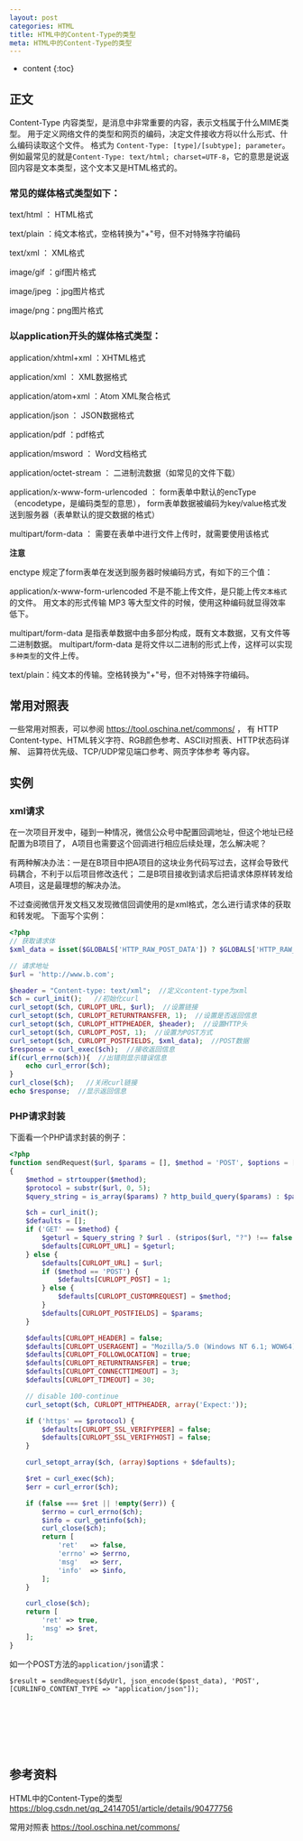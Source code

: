 ```yaml
---
layout: post
categories: HTML
title: HTML中的Content-Type的类型
meta: HTML中的Content-Type的类型
---
```

* content
{:toc}

## 正文

Content-Type 内容类型，是消息中非常重要的内容，表示文档属于什么MIME类型。
用于定义网络文件的类型和网页的编码，决定文件接收方将以什么形式、什么编码读取这个文件。
格式为 `Content-Type: [type]/[subtype]; parameter`。
例如最常见的就是`Content-Type: text/html; charset=UTF-8`，它的意思是说返回内容是文本类型，这个文本又是HTML格式的。

### 常见的媒体格式类型如下：

text/html ： HTML格式

text/plain ：纯文本格式，空格转换为"+"号，但不对特殊字符编码

text/xml ： XML格式

image/gif ：gif图片格式

image/jpeg ：jpg图片格式

image/png：png图片格式

### 以application开头的媒体格式类型：

application/xhtml+xml ：XHTML格式

application/xml ： XML数据格式

application/atom+xml ：Atom XML聚合格式

application/json ： JSON数据格式

application/pdf ：pdf格式

application/msword ： Word文档格式

application/octet-stream ： 二进制流数据（如常见的文件下载）

application/x-www-form-urlencoded ： form表单中默认的encType（encodetype，是编码类型的意思），
form表单数据被编码为key/value格式发送到服务器（表单默认的提交数据的格式）

multipart/form-data ： 需要在表单中进行文件上传时，就需要使用该格式

**注意**

enctype 规定了form表单在发送到服务器时候编码方式，有如下的三个值：

application/x-www-form-urlencoded 不是不能上传文件，是只能上传`文本格式`的文件。
用文本的形式传输 MP3 等大型文件的时候，使用这种编码就显得效率低下。

multipart/form-data 是指表单数据中由多部分构成，既有文本数据，又有文件等二进制数据。
multipart/form-data 是将文件以二进制的形式上传，这样可以实现`多种类型`的文件上传。

text/plain：纯文本的传输。空格转换为"+"号，但不对特殊字符编码。

## 常用对照表

一些常用对照表，可以参阅 <https://tool.oschina.net/commons/> ，
有 HTTP Content-type、HTML转义字符、RGB颜色参考、ASCII对照表、HTTP状态码详解、
运算符优先级、TCP/UDP常见端口参考、网页字体参考 等内容。

## 实例

### xml请求

在一次项目开发中，碰到一种情况，微信公众号中配置回调地址，但这个地址已经配置为B项目了，
A项目也需要这个回调进行相应后续处理，怎么解决呢？

有两种解决办法：一是在B项目中把A项目的这块业务代码写过去，这样会导致代码耦合，不利于以后项目修改迭代；
二是B项目接收到请求后把请求体原样转发给A项目，这是最理想的解决办法。

不过查阅微信开发文档又发现微信回调使用的是xml格式，怎么进行请求体的获取和转发呢。
下面写个实例：
```php
<?php
// 获取请求体
$xml_data = isset($GLOBALS['HTTP_RAW_POST_DATA']) ? $GLOBALS['HTTP_RAW_POST_DATA'] : file_get_contents("php://input");

// 请求地址
$url = 'http://www.b.com';

$header = "Content-type: text/xml";  //定义content-type为xml
$ch = curl_init();   //初始化curl
curl_setopt($ch, CURLOPT_URL, $url);  //设置链接
curl_setopt($ch, CURLOPT_RETURNTRANSFER, 1);  //设置是否返回信息
curl_setopt($ch, CURLOPT_HTTPHEADER, $header);  //设置HTTP头
curl_setopt($ch, CURLOPT_POST, 1);  //设置为POST方式
curl_setopt($ch, CURLOPT_POSTFIELDS, $xml_data);  //POST数据
$response = curl_exec($ch);  //接收返回信息
if(curl_errno($ch)){  //出错则显示错误信息
    echo curl_error($ch);
}
curl_close($ch);   //关闭curl链接
echo $response;  //显示返回信息
```

### PHP请求封装

下面看一个PHP请求封装的例子：

```php
<?php
function sendRequest($url, $params = [], $method = 'POST', $options = [])
{
    $method = strtoupper($method);
    $protocol = substr($url, 0, 5);
    $query_string = is_array($params) ? http_build_query($params) : $params;

    $ch = curl_init();
    $defaults = [];
    if ('GET' == $method) {
        $geturl = $query_string ? $url . (stripos($url, "?") !== false ? "&" : "?") . $query_string : $url;
        $defaults[CURLOPT_URL] = $geturl;
    } else {
        $defaults[CURLOPT_URL] = $url;
        if ($method == 'POST') {
            $defaults[CURLOPT_POST] = 1;
        } else {
            $defaults[CURLOPT_CUSTOMREQUEST] = $method;
        }
        $defaults[CURLOPT_POSTFIELDS] = $params;
    }

    $defaults[CURLOPT_HEADER] = false;
    $defaults[CURLOPT_USERAGENT] = "Mozilla/5.0 (Windows NT 6.1; WOW64) AppleWebKit/537.36 (KHTML, like Gecko) Chrome/45.0.2454.98 Safari/537.36";
    $defaults[CURLOPT_FOLLOWLOCATION] = true;
    $defaults[CURLOPT_RETURNTRANSFER] = true;
    $defaults[CURLOPT_CONNECTTIMEOUT] = 3;
    $defaults[CURLOPT_TIMEOUT] = 30;

    // disable 100-continue
    curl_setopt($ch, CURLOPT_HTTPHEADER, array('Expect:'));

    if ('https' == $protocol) {
        $defaults[CURLOPT_SSL_VERIFYPEER] = false;
        $defaults[CURLOPT_SSL_VERIFYHOST] = false;
    }

    curl_setopt_array($ch, (array)$options + $defaults);

    $ret = curl_exec($ch);
    $err = curl_error($ch);

    if (false === $ret || !empty($err)) {
        $errno = curl_errno($ch);
        $info = curl_getinfo($ch);
        curl_close($ch);
        return [
            'ret'   => false,
            'errno' => $errno,
            'msg'   => $err,
            'info'  => $info,
        ];
    }

    curl_close($ch);
    return [
        'ret' => true,
        'msg' => $ret,
    ];
}
```

如一个POST方法的`application/json`请求：
```
$result = sendRequest($dyUrl, json_encode($post_data), 'POST', [CURLINFO_CONTENT_TYPE => "application/json"]);
```




<br/><br/><br/><br/><br/>
## 参考资料 

HTML中的Content-Type的类型 <https://blog.csdn.net/qq_24147051/article/details/90477756>

常用对照表 <https://tool.oschina.net/commons/>


